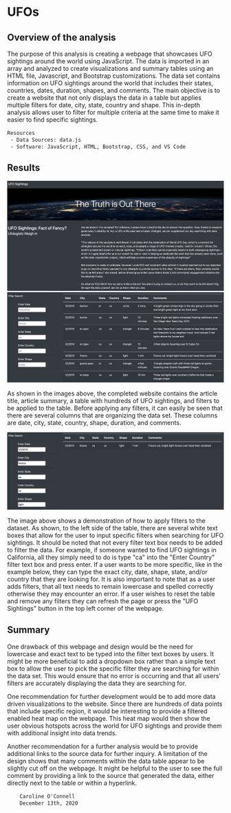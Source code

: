 # UFOs

## Overview of the analysis

The purpose of this analysis is creating a webpage that showcases UFO sightings around the world using JavaScript. The data is imported in an array and analyzed to create visualizations and summary tables using an HTML file, Javascript, and Bootstrap customizations. The data set contains information on UFO sightings around the world that includes their states, countries, dates, duration, shapes, and comments. The main objective is to create a website that not only displays the data in a table but applies multiple filters for date, city, state, country and shape. This in-depth analysis allows user to filter for multiple criteria at the same time to make it easier to find specific sightings.

    Resources
     - Data Sources: data.js
     - Software: JavaScript, HTML, Bootstrap, CSS, and VS Code

## Results

![alt text](https://github.com/coconnell022/UFOs/blob/main/Images%20for%20readme/Webpage_1.png?raw=true)
![alt text](https://github.com/coconnell022/UFOs/blob/main/Images%20for%20readme/Webpage_2.png?raw=true)

As shown in the images above, the completed website contains the article title, article summary, a table with hundreds of UFO sightings, and filters to be applied to the table. Before applying any filters, it can easily be seen that there are several columns that are organizing the data set. These columns are date, city, state, country, shape, duration, and comments. 

![alt text](https://github.com/coconnell022/UFOs/blob/main/Images%20for%20readme/Filtered_results.png?raw=true)

The image above shows a demonstration of how to apply filters to the dataset. As shown, to the left side of the table, there are several white text boxes that allow for the user to input specific filters when searching for UFO sightings. It should be noted that not every filter text box needs to be added to filter the data. For example, if someone wanted to find UFO sightings in California, all they simply need to do is type "ca" into the "Enter Country" filter text box and press enter. If a user wants to be more specific, like in the example below, they can type the exact city, date, shape, state, and/or country that they are looking for. It is also important to note that as a user adds filters, that all text needs to remain lowercase and spelled correctly otherwise they may encounter an error. If a user wishes to reset the table and remove any filters they can refresh the page or press the "UFO Sightings" button in the top left corner of the webpage. 

## Summary

One drawback of this webpage and design would be the need for lowercase and exact text to be typed into the filter text boxes by users. It might be more beneficial to add a dropdown box rather than a simple text box to allow the user to pick the specific filter they are searching for within the data set. This would ensure that no error is occurring and that all users’ filters are accurately displaying the data they are searching for. 

One recommendation for further development would be to add more data driven visualizations to the website. Since there are hundreds of data points that include specific region, it would be interesting to provide a filtered enabled heat map on the webpage. This heat map would then show the user obvious hotspots across the world for UFO sightings and provide them with additional insight into data trends. 

Another recommendation for a further analysis would be to provide additional links to the source data for further inquiry. A limitation of the design shows that many comments within the data table appear to be slightly cut off on the webpage. It might be helpful to the user to see the full comment by providing a link to the source that generated the data, either directly next to the table or within a hyperlink. 

        Caroline O'Connell
        December 13th, 2020
